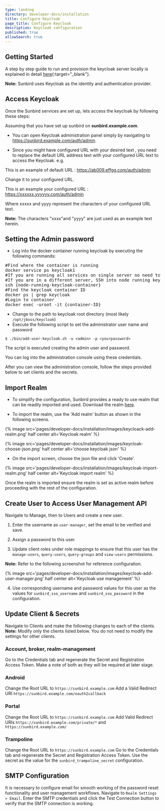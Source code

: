 ```yaml
---
type: landing
directory: developer-docs/installation
title: Configure Keycloak 
page_title: Configure Keycloak
description: Keycloak configuration
published: true
allowSearch: true
---
```

## Getting Started

A step by step guide to run and provision the keycloak server locally is explained in detail [here](http://www.keycloak.org/docs/latest/getting_started/index.html){:target="_blank"}.

**Note:** Sunbird uses Keycloak as the identity and authentication provider. 

## Access Keycloak

Once the Sunbird services are set up, lets access the keycloak by following these steps:

Assuming that you have set up sunbird on **sunbird.example.com**.

- You can open Keycloak administration panel simply by navigating to https://sunbird.example.com/auth/admin.

- Since you might have configured URL with your desired text , you need to replace the default URL address text with your configured URL text to access the Keycloak.
e.g. 

This is an example of default URL :      https://ab009.effgg.com/auth/admin 

Change it to your configured URL. 

This is an example your configured URL : https://xxxxxx.yyyyyy.com/auth/admin

Where xxxxx and yyyy represent the characters of your configured URL text.

**Note:** The characters "xxxx"and "yyyy" are just used as an example text herein.

## Setting the Admin password

- Log into the docker container running keycloak by executing the following commands:

<pre>
#Find where the container is running
docker service ps keycloak1
#If you are running all services on single server no need to SSH
#If you are in a different server, SSH into node running keycloak
ssh {node-running-keycloak-container}
#Find the keycloak container ID
docker ps | grep keycloak
#Login to container
docker exec -uroot -it {container-ID}
</pre>

- Change to the path to keycloak root directory (most likely `/opt/jboss/keycloak`)
- Execute the following script to set the administrator user name and password

```
$ ./bin/add-user-keycloak.sh -u <admin> -p <yourpassword>
```

The script is executed creating the admin user and password. 

You can log into the administration console using these credentials.

After you can view the administration console, follow the steps provided below to set clients and the secrets.

## Import Realm

- To simplify the configuration, Sunbird provides a ready to use realm that can be readily imported and used. Download the realm <a  href="https://raw.githubusercontent.com/project-sunbird/project-sunbird.github.io/dev/pages/developer-docs/installation/other_files/keycloak-realm.json"  download>here</a>.

- To import the realm, use the 'Add realm' button as shown in the following screens. 

{% image src='pages/developer-docs/installation/images/keycloack-add-realm.png' half center alt='Keycloak realm' %}

{% image src='pages/developer-docs/installation/images/keycloak-choose-json.png' half center alt='choose keycloak json' %}

- On the import screen, choose the json file and click 'Create'.

{% image src='pages/developer-docs/installation/images/keycloak-import-realm.png' half center alt='Keycloak import realm' %}

Once the realm is imported ensure the realm is set as active realm before proceeding with the rest of the configuration.

## Create User to Access User Management API

Navigate to Manage, then to Users and create a new user.

1. Enter the username as `user-manager`, set the email to be verified and save. 

2. Assign a password to this user.

3. Update client roles under role mappings to ensure that this user has the `manage-users`, `query-users`, `query-groups` and `view-users` permissions.

**Note:** Refer to the following screenshot for reference configuration.

{% image src='pages/developer-docs/installation/images/keycloak-add-user-manager.png' half center alt='Keycloak use management' %}

4. Use corresponding username and password values for this user as the values for `sunbird_sso_username` and `sunbird_sso_password` in the configuration.

## Update Client & Secrets

Navigate to Clients and make the following changes to each of the clients. 
**Note:** Modify only the clients listed below. You do not need to modify the settings for other clients.

### Account, broker, realm-management

Go to the Credentials tab and regenerate the Secret and Registration Access Token. Make a note of both as they will be required at later stage.

### Android

Change the Root URL to `https://sunbird.example.com`
Add a Valid Redirect URI `https://sunbird.example.com/oauth2callback`

### Portal

Change the Root URL to `https://sunbird.example.com`
Add Valid Redirect URIs `https://sunbird.example.com/private/*` and `https://sunbird.example.com/`

### Trampoline

Change the Root URL to `https://sunbird.example.com`
Go to the Credentials tab and regenerate the Secret and Registration Access Token. Use the secret as the value for the `sunbird_trampoline_secret` configuration.

##  SMTP Configuration

It is necessary to configure email for smooth working of the password reset functionality and user management workflows. 
Navigate to `Realm Settings > Email`. Enter the SMTP credentials and click the Test Connection button to verify that the SMTP connection is working.
